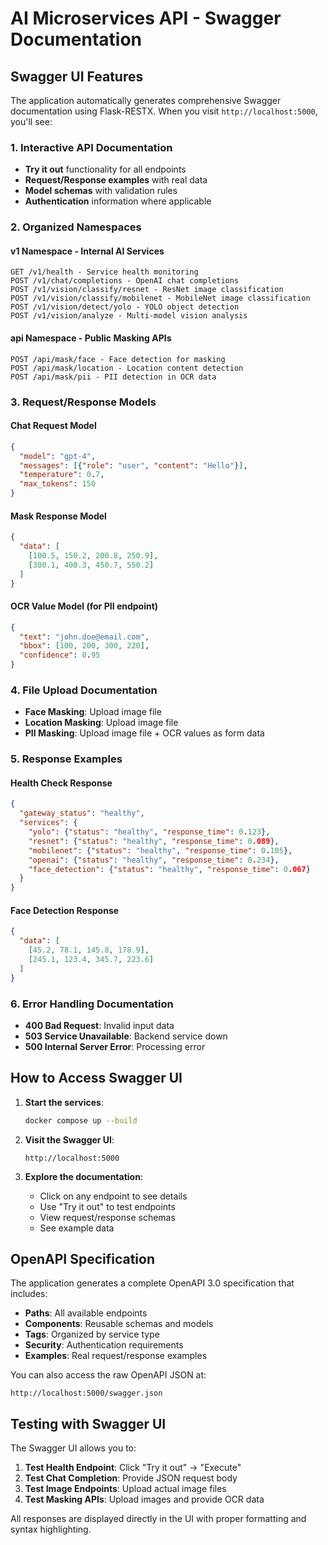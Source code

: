 # AI Microservices API - Swagger Documentation

## Swagger UI Features

The application automatically generates comprehensive Swagger documentation using Flask-RESTX. When you visit `http://localhost:5000`, you'll see:

### 1. **Interactive API Documentation**
- **Try it out** functionality for all endpoints
- **Request/Response examples** with real data
- **Model schemas** with validation rules
- **Authentication** information where applicable

### 2. **Organized Namespaces**

#### **v1 Namespace - Internal AI Services**
```
GET /v1/health - Service health monitoring
POST /v1/chat/completions - OpenAI chat completions
POST /v1/vision/classify/resnet - ResNet image classification
POST /v1/vision/classify/mobilenet - MobileNet image classification  
POST /v1/vision/detect/yolo - YOLO object detection
POST /v1/vision/analyze - Multi-model vision analysis
```

#### **api Namespace - Public Masking APIs**
```
POST /api/mask/face - Face detection for masking
POST /api/mask/location - Location content detection
POST /api/mask/pii - PII detection in OCR data
```

### 3. **Request/Response Models**

#### **Chat Request Model**
```json
{
  "model": "gpt-4",
  "messages": [{"role": "user", "content": "Hello"}],
  "temperature": 0.7,
  "max_tokens": 150
}
```

#### **Mask Response Model** 
```json
{
  "data": [
    [100.5, 150.2, 200.8, 250.9],
    [300.1, 400.3, 450.7, 550.2]
  ]
}
```

#### **OCR Value Model** (for PII endpoint)
```json
{
  "text": "john.doe@email.com",
  "bbox": [100, 200, 300, 220],
  "confidence": 0.95
}
```

### 4. **File Upload Documentation**
- **Face Masking**: Upload image file
- **Location Masking**: Upload image file
- **PII Masking**: Upload image file + OCR values as form data

### 5. **Response Examples**

#### **Health Check Response**
```json
{
  "gateway_status": "healthy",
  "services": {
    "yolo": {"status": "healthy", "response_time": 0.123},
    "resnet": {"status": "healthy", "response_time": 0.089},
    "mobilenet": {"status": "healthy", "response_time": 0.105},
    "openai": {"status": "healthy", "response_time": 0.234},
    "face_detection": {"status": "healthy", "response_time": 0.067}
  }
}
```

#### **Face Detection Response**
```json
{
  "data": [
    [45.2, 78.1, 145.8, 178.9],
    [245.1, 123.4, 345.7, 223.6]
  ]
}
```

### 6. **Error Handling Documentation**
- **400 Bad Request**: Invalid input data
- **503 Service Unavailable**: Backend service down
- **500 Internal Server Error**: Processing error

## How to Access Swagger UI

1. **Start the services**:
   ```bash
   docker compose up --build
   ```

2. **Visit the Swagger UI**:
   ```
   http://localhost:5000
   ```

3. **Explore the documentation**:
   - Click on any endpoint to see details
   - Use "Try it out" to test endpoints
   - View request/response schemas
   - See example data

## OpenAPI Specification

The application generates a complete OpenAPI 3.0 specification that includes:
- **Paths**: All available endpoints
- **Components**: Reusable schemas and models
- **Tags**: Organized by service type
- **Security**: Authentication requirements
- **Examples**: Real request/response examples

You can also access the raw OpenAPI JSON at:
```
http://localhost:5000/swagger.json
```

## Testing with Swagger UI

The Swagger UI allows you to:

1. **Test Health Endpoint**: Click "Try it out" → "Execute"
2. **Test Chat Completion**: Provide JSON request body
3. **Test Image Endpoints**: Upload actual image files
4. **Test Masking APIs**: Upload images and provide OCR data

All responses are displayed directly in the UI with proper formatting and syntax highlighting.
